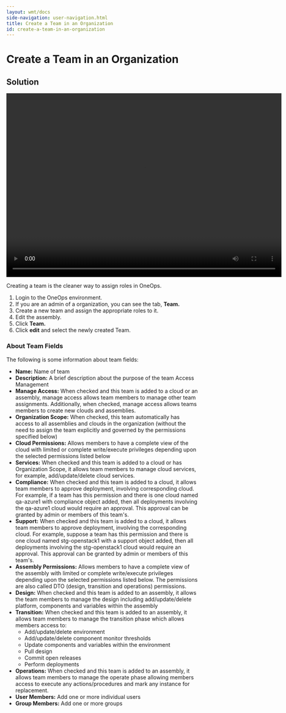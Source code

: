 ```yaml
---
layout: wmt/docs
side-navigation: user-navigation.html
title: Create a Team in an Organization
id: create-a-team-in-an-organization
---
```


# Create a Team in an Organization

## Solution

<video width="720" height="480" preload="metadata" controls="" class="grovo-video">
    <source src="http://videos.grovo.com/walmart-oneops-0215_creating-teams-in-an-org_4668.webm?vpv=1" type="video/webm">
    Your browser does not implement HTML5 video.
</video>

Creating a team is the cleaner way to assign roles in OneOps.


1. Login to the OneOps environment.
2. If you are an admin of a organization, you can see the tab, **Team.**
3. Create a new team and assign the appropriate roles to it.
4. Edit the assembly.
5. Click **Team.**
6. Click **edit** and select the newly created Team.

### About Team Fields

The following is some information about team fields:


* **Name:** Name of team
* **Description:** A brief description about the purpose of the team
Access Management
* **Manage Access:** When checked and this team is added to a cloud or an assembly, manage access allows team members to manage other team assignments.  Additionally, when checked, manage access allows teams members to create new clouds and assemblies.
* **Organization Scope:** When checked, this team automatically has access to all assemblies and clouds in the organization (without the need to assign the team explicitly and governed by the permissions specified below)
* **Cloud Permissions:** Allows members to have a complete view of the cloud with limited or complete write/execute privileges depending upon the selected permissions listed below
* **Services:** When checked and this team is added to a cloud or has Organization Scope, it allows team members to manage cloud services, for example, add/update/delete cloud services.
* **Compliance:** When checked and this team is added to a cloud, it allows team members to approve deployment, involving corresponding cloud. For example, if a team has this permission and there is one cloud named qa-azure1 with compliance object added, then all deployments involving the qa-azure1 cloud would require an approval. This approval can be granted by admin or members of this team's.
* **Support:** When checked and this team is added to a cloud, it allows team members to approve deployment, involving the corresponding cloud. For example, suppose a team has this permission and there is one cloud named stg-openstack1 with a support object added, then all deployments involving the stg-openstack1 cloud would require an approval. This approval can be granted by admin or members of this team's.
* **Assembly Permissions:** Allows members to have a complete view of the assembly with limited or complete write/execute privileges depending upon the selected permissions listed below. The permissions are also called DTO (design, transition and operations) permissions.
* **Design:** When checked and this team is added to an assembly, it allows the team members to manage the design including add/update/delete platform, components and variables within the assembly
* **Transition:** When checked and this team is added to an assembly, it allows team members to manage the transition phase which allows members access to:
    * Add/update/delete environment
    * Add/update/delete component monitor thresholds
    * Update components and variables within the environment
    * Pull design
    * Commit open releases
    * Perform deployments
* **Operations:** When checked and this team is added to an assembly, it allows team members to manage the operate phase allowing members access to execute any actions/procedures and mark any instance for replacement.
* **User Members:** Add one or more individual users
* **Group Members:** Add one or more groups
